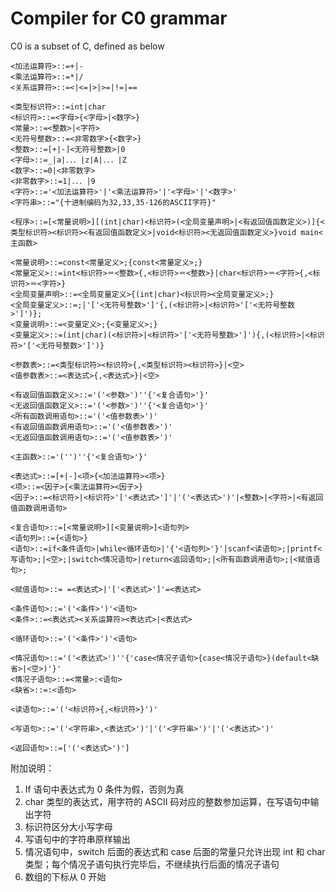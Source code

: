 # Compiler for C0 grammar

C0 is a subset of C, defined as below

```
<加法运算符>::=+|-
<乘法运算符>::=*|/
<关系运算符>::=<|<=|>|>=|!=|==

<类型标识符>::=int|char
<标识符>::=<字母>{<字母>|<数字>}
<常量>::=<整数>|<字符>
<无符号整数>::=<非零数字>{<数字>}
<整数>::=[+|-]<无符号整数>|0
<字母>::=_|a|．．．|z|A|．．．|Z
<数字>::=0|<非零数字>
<非零数字>::=1|．．．|9
<字符>::='<加法运算符>'|'<乘法运算符>'|'<字母>'|'<数字>'
<字符串>::="{十进制编码为32,33,35-126的ASCII字符}"

<程序>::=[<常量说明>][(int|char)<标识符>(<全局变量声明>|<有返回值函数定义>)]{<类型标识符><标识符><有返回值函数定义>|void<标识符><无返回值函数定义>}void main<主函数>

<常量说明>::=const<常量定义>;{const<常量定义>;}
<常量定义>::=int<标识符>＝<整数>{,<标识符>＝<整数>}|char<标识符>＝<字符>{,<标识符>＝<字符>}
<全局变量声明>::=<全局变量定义>{(int|char)<标识符><全局变量定义>;}
<全局变量定义>::=;|'['<无符号整数>']'{,(<标识符>|<标识符>'['<无符号整数>']')};
<变量说明>::=<变量定义>;{<变量定义>;}
<变量定义>::=(int|char)(<标识符>|<标识符>'['<无符号整数>']'){,(<标识符>|<标识符>'['<无符号整数>']')}

<参数表>::=<类型标识符><标识符>{,<类型标识符><标识符>}|<空>
<值参数表>::=<表达式>{,<表达式>}|<空>

<有返回值函数定义>::='('<参数>')''{'<复合语句>'}'
<无返回值函数定义>::='('<参数>')''{'<复合语句>'}'
<所有函数调用语句>::='('<值参数表>')'
<有返回值函数调用语句>::='('<值参数表>')'
<无返回值函数调用语句>::='('<值参数表>')'

<主函数>::='('')''{'<复合语句>'}'

<表达式>::=[+|-]<项>{<加法运算符><项>}
<项>::=<因子>{<乘法运算符><因子>}
<因子>::=<标识符>|<标识符>'['<表达式>']'|'('<表达式>')'|<整数>|<字符>|<有返回值函数调用语句>

<复合语句>::=[<常量说明>][<变量说明>]<语句列>
<语句列>::={<语句>}
<语句>::=if<条件语句>|while<循环语句>|'{'<语句列>'}'|scanf<读语句>;|printf<写语句>;|<空>;|switch<情况语句>|return<返回语句>;|<所有函数调用语句>;|<赋值语句>;

<赋值语句>::= =<表达式>|'['<表达式>']'=<表达式>

<条件语句>::='('<条件>')'<语句>
<条件>::=<表达式><关系运算符><表达式>|<表达式>

<循环语句>::='('<条件>')'<语句>

<情况语句>::='('<表达式>')''{'case<情况子语句>{case<情况子语句>}(default<缺省>|<空>)'}'
<情况子语句>::=<常量>:<语句>
<缺省>::=:<语句>

<读语句>::='('<标识符>{,<标识符>}')'

<写语句>::='('<字符串>,<表达式>')'|'('<字符串>')'|'('<表达式>')'

<返回语句>::=['('<表达式>')']
```
附加说明：
1. If 语句中表达式为 0 条件为假，否则为真
1. char 类型的表达式，用字符的 ASCII 码对应的整数参加运算，在写语句中输出字符
1. 标识符区分大小写字母
1. 写语句中的字符串原样输出
1. 情况语句中，switch 后面的表达式和 case 后面的常量只允许出现 int 和 char 类型；每个情况子语句执行完毕后，不继续执行后面的情况子语句
1. 数组的下标从 0 开始
